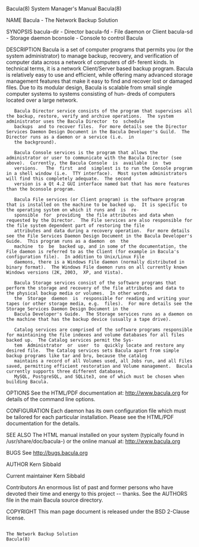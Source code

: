 Bacula(8)                                                                           System Manager's Manual                                                                           Bacula(8)

NAME
       Bacula - The Network Backup Solution

SYNOPSIS
       bacula-dir - Director
       bacula-fd - File daemon or Client
       bacula-sd - Storage daemon
       bconsole - Console to control Bacula

DESCRIPTION
       Bacula  is a set of computer programs that permits you (or the system administrator) to manage backup, recovery, and verification of computer data across a network of computers of dif‐
       ferent kinds.  In technical terms, it is a network Client/Server based backup program.  Bacula is relatively easy to use and efficient, while offering many advanced storage  management
       features  that  make  it easy to find and recover lost or damaged files.  Due to its modular design, Bacula is scalable from small single computer systems to systems consisting of hun‐
       dreds of computers located over a large network.

       Bacula Director service consists of the program that supervises all the backup, restore, verify and archive operations.  The system administrator uses the Bacula Director  to  schedule
       backups  and to recover files.  For more details see the Director Services Daemon Design Document in the Bacula Developer's Guild.  The Director runs as a daemon or a service (i.e.  in
       the background).

       Bacula Console services is the program that allows the administrator or user to communicate with the Bacula Director (see above).  Currently, the Bacula Console  is  available  in  two
       versions.   The  first  and  simplest is to run the Console program in a shell window (i.e.  TTY interface).  Most system administrators will find this completely adequate.  The second
       version is a Qt 4.2 GUI interface named bat that has more features than the bconsole program.

       Bacula File services (or Client program) is the software program that is installed on the machine to be backed up.  It is specific to the operating system on which it runs and  is  re‐
       sponsible  for  providing  the file attributes and data when requested by the Director.  The File services are also responsible for the file system dependent part of restoring the file
       attributes and data during a recovery operation.  For more details see the File Services Daemon Design Document in the Bacula Developer's Guide.  This program runs as a daemon  on  the
       machine  to  be  backed up, and in some of the documentation, the File daemon is referred to as the Client (for example in Bacula's configuration file).  In addition to Unix/Linux File
       daemons, there is a Windows File daemon (normally distributed in binary format).  The Windows File daemon runs on all currently known Windows versions (2K, 2003,  XP, and Vista).

       Bacula Storage services consist of the software programs that perform the storage and recovery of the file attributes and data to the physical backup media or volumes.  In other words,
       the  Storage  daemon  is  responsible for reading and writing your tapes (or other storage media, e.g.  files).  For more details see the Storage Services Daemon Design Document in the
       Bacula Developer's Guide.  The Storage services runs as a daemon on the machine that has the backup device (usually a tape drive).

       Catalog services are comprised of the software programs responsible for maintaining the file indexes and volume databases for all files backed up.  The Catalog services permit the Sys‐
       tem  Administrator  or  user  to  quickly locate and restore any desired file.  The Catalog services sets Bacula apart from simple backup programs like tar and bru, because the catalog
       maintains a record of all Volumes used, all Jobs run, and all Files saved, permitting efficient restoration and Volume management.  Bacula currently supports three different databases,
       MySQL, PostgreSQL, and SQLite3, one of which must be chosen when building Bacula.

OPTIONS
       See the HTML/PDF documentation at:
        <http://www.bacula.org>
       for details of the command line options.

CONFIGURATION
       Each daemon has its own configuration file which must be tailored for each particular installation.  Please see the HTML/PDF documentation for the details.

SEE ALSO
       The HTML manual installed on your system (typically found in
       /usr/share/doc/bacula-<version>) or the online manual at:
       <http://www.bacula.org>

BUGS
       See <http://bugs.bacula.org>

AUTHOR
       Kern Sibbald

   Current maintainer
       Kern Sibbald

   Contributors
       An enormous list of past and former persons who have devoted their time and energy to this project -- thanks. See the AUTHORS file in the main Bacula source directory.

COPYRIGHT
       This man page document is released under the BSD 2-Clause license.

                                                                                  The Network Backup Solution                                                                         Bacula(8)
